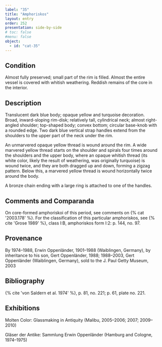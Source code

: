 ```yaml
---
label: "35"
title: "Amphoriskos"
layout: entry
order: 252
presentation: side-by-side
# toc: false
#menu: false 
object:
  - id: "cat-35"
---
```


## Condition

Almost fully preserved; small part of the rim is filled. Almost the entire vessel is covered with whitish weathering. Reddish remains of the core in the interior.

## Description

Translucent dark blue body; opaque yellow and turquoise decoration. Broad, inward-sloping rim-disk; relatively tall, cylindrical neck; almost right-angled shoulder; top-shaped body; convex bottom; circular base-knob with a rounded edge. Two dark blue vertical strap handles extend from the shoulders to the upper part of the neck under the rim.

An unmarvered opaque yellow thread is wound around the rim. A wide marvered yellow thread starts on the shoulder and spirals four times around the shoulders and the upper body, where an opaque whitish thread (its white color, likely the result of weathering, was originally turquoise) is wound twice, and they are both dragged up and down, forming a zigzag pattern. Below this, a marvered yellow thread is wound horizontally twice around the body.

A bronze chain ending with a large ring is attached to one of the handles.

## Comments and Comparanda

On core-formed amphoriskoi of this period, see comments on {% cat '2003.178' %}. For the classification of this particular amphoriskos, see {% cite 'Grose 1989' %}, class I:B, amphoriskos form I:2: p. 144, no. 97.

## Provenance

By 1974–1988, Erwin Oppenländer, 1901–1988 (Waiblingen, Germany), by inheritance to his son, Gert Oppenländer, 1988; 1988–2003, Gert Oppenländer (Waiblingen, Germany), sold to the J. Paul Getty Museum, 2003

## Bibliography

{% cite 'von Saldern et al. 1974' %}, p. 81, no. 221; p. 61, plate no. 221.

## Exhibitions

Molten Color: Glassmaking in Antiquity (Malibu, 2005–2006; 2007; 2009–2010)

Gläser der Antike: Sammlung Erwin Oppenländer (Hamburg and Cologne, 1974–1975)

